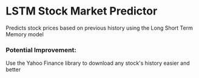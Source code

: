 # LSTM Stock Market Predictor
 Predicts stock prices based on previous history using the Long Short  Term Memory model
 
### Potential Improvement: 

Use the Yahoo Finance library to download any stock's history easier and better
